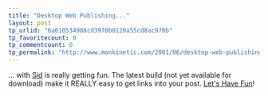 ```yaml
---
title: "Desktop Web Publishing..."
layout: post
tp_urlid: "6a010534988cd3970b0120a55cd8ac970b"
tp_favoritecount: 0
tp_commentcount: 0
tp_permalink: "http://www.monkinetic.com/2001/06/desktop-web-publishing.html"
---
```

... with <a href="http://www.redmonk.net/software/Sid">Sid</a> is really getting fun. The latest build (not yet available for download) make it REALLY easy to get links into your post. <a href="http://www.free-conversant.com/">Let&#39;s Have Fun</a>!

